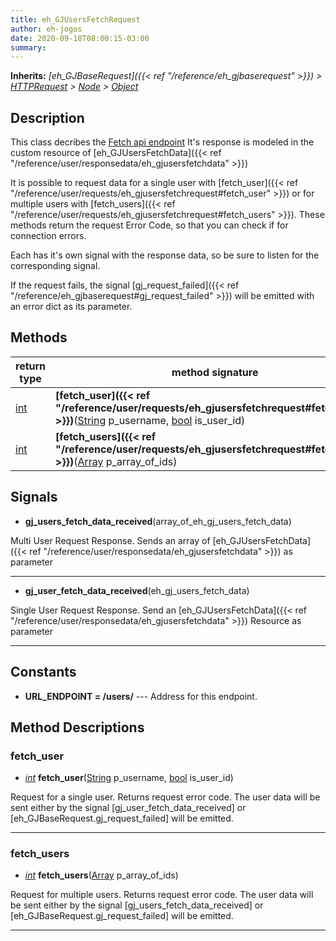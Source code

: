 ```yaml
---  
title: eh_GJUsersFetchRequest  
author: eh-jogos  
date: 2020-09-18T08:00:15-03:00  
summary:   
---  
```

**Inherits:** _[eh_GJBaseRequest]({{< ref "/reference/eh_gjbaserequest" >}}) > [HTTPRequest](https://docs.godotengine.org/en/stable/classes/class_httprequest.html) > [Node](https://docs.godotengine.org/en/stable/classes/class_node.html) > [Object](https://docs.godotengine.org/en/stable/classes/class_object.html)_  
## Description  
 This class decribes the [Fetch api endpoint](https://gamejolt.com/game-api/doc/users/fetch)
 It's response is modeled in the custom resource of [eh_GJUsersFetchData]({{< ref "/reference/user/responsedata/eh_gjusersfetchdata" >}})

 It is possible to request data for a single user with [fetch_user]({{< ref "/reference/user/requests/eh_gjusersfetchrequest#fetch_user" >}}) or for multiple users with
 [fetch_users]({{< ref "/reference/user/requests/eh_gjusersfetchrequest#fetch_users" >}}). These methods return the request Error Code, so that you can check
 if for connection errors.

 Each has it's own signal with the response data, so be sure to listen for the corresponding 
 signal.

 If the request fails, the signal [gj_request_failed]({{< ref "/reference/eh_gjbaserequest#gj_request_failed" >}}) will be emitted with an 
 error dict as its parameter.
  
  
## Methods 
  
| return type | method signature |  
| ----------- | ---------------- |  
| [int](https://docs.godotengine.org/en/stable/classes/class_int.html) | **[fetch_user]({{< ref "/reference/user/requests/eh_gjusersfetchrequest#fetch_user" >}})**([String](https://docs.godotengine.org/en/stable/classes/class_string.html) p_username, [bool](https://docs.godotengine.org/en/stable/classes/class_bool.html) is_user_id) |  
| [int](https://docs.godotengine.org/en/stable/classes/class_int.html) | **[fetch_users]({{< ref "/reference/user/requests/eh_gjusersfetchrequest#fetch_users" >}})**([Array](https://docs.godotengine.org/en/stable/classes/class_array.html) p_array_of_ids) |  
  
## Signals  
  
- **gj_users_fetch_data_received**(array_of_eh_gj_users_fetch_data) 
  
 Multi User Request Response. Sends an array of [eh_GJUsersFetchData]({{< ref "/reference/user/responsedata/eh_gjusersfetchdata" >}}) as parameter
  
---------
- **gj_user_fetch_data_received**(eh_gj_users_fetch_data) 
  
 Single User Request Response. Send an [eh_GJUsersFetchData]({{< ref "/reference/user/responsedata/eh_gjusersfetchdata" >}}) Resource as parameter
  
---------
  
## Constants  
  
- **URL_ENDPOINT = /users/** --- Address for this endpoint. 
## Method Descriptions  
  
### fetch_user 
- _[int](https://docs.godotengine.org/en/stable/classes/class_int.html)_ **fetch_user**([String](https://docs.godotengine.org/en/stable/classes/class_string.html) p_username, [bool](https://docs.godotengine.org/en/stable/classes/class_bool.html) is_user_id) 
  
 Request for a single user. Returns request error code. The user data will be sent either by
 the signal [gj_user_fetch_data_received] or [eh_GJBaseRequest.gj_request_failed] will be emitted.
  
---------
### fetch_users 
- _[int](https://docs.godotengine.org/en/stable/classes/class_int.html)_ **fetch_users**([Array](https://docs.godotengine.org/en/stable/classes/class_array.html) p_array_of_ids) 
  
 Request for multiple users. Returns request error code. The user data will be sent either by
 the signal [gj_users_fetch_data_received] or [eh_GJBaseRequest.gj_request_failed] will be emitted.
  
---------
